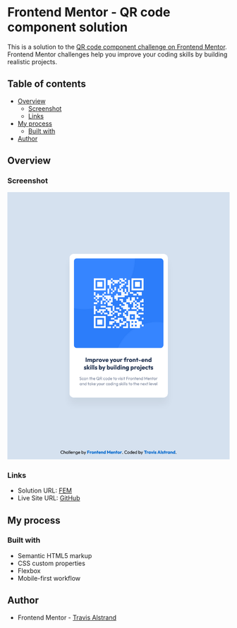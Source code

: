 # Frontend Mentor - QR code component solution

This is a solution to the [QR code component challenge on Frontend Mentor](https://www.frontendmentor.io/challenges/qr-code-component-iux_sIO_H). Frontend Mentor challenges help you improve your coding skills by building realistic projects. 

## Table of contents

- [Overview](#overview)
  - [Screenshot](#screenshot)
  - [Links](#links)
- [My process](#my-process)
  - [Built with](#built-with)
- [Author](#author)

## Overview

### Screenshot

![](./images/project-screenshot.png)

### Links

- Solution URL: [FEM](https://www.frontendmentor.io/solutions/qr-code-component-THxSkV-szK)
- Live Site URL: [GitHub](https://travisalstrand.github.io/FEM-qr-code-component/)

## My process

### Built with

- Semantic HTML5 markup
- CSS custom properties
- Flexbox
- Mobile-first workflow

## Author

- Frontend Mentor - [Travis Alstrand](https://www.frontendmentor.io/profile/yourusername)
